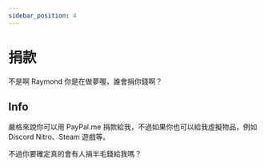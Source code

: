 ```yaml
---
sidebar_position: 4
---
```


# 捐款

不是啊 Raymond 你是在做夢喔，誰會捐你錢啊？

## Info

嚴格來說你可以用 PayPal.me 捐款給我，不過如果你也可以給我虛擬物品，例如 Discord Nitro、Steam 遊戲等。

不過你要確定真的會有人捐半毛錢給我嗎？
